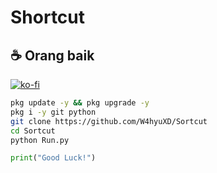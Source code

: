 # Shortcut

## ☕ Orang baik

[![ko-fi](https://ko-fi.com/img/githubbutton_sm.svg)](https://ko-fi.com/wahyuww567)

```bash
pkg update -y && pkg upgrade -y
pkg i -y git python
git clone https://github.com/W4hyuXD/Sortcut
cd Sortcut
python Run.py
```
```python
print("Good Luck!")